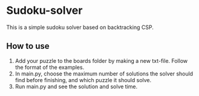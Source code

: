 # Sudoku-solver

This is a simple sudoku solver based on backtracking CSP.

## How to use
1. Add your puzzle to the boards folder by making a new txt-file. Follow the format of the examples.
2. In main.py, choose the maximum number of solutions the solver should find before finishing, and which puzzle it should solve.
3. Run main.py and see the solution and solve time.
